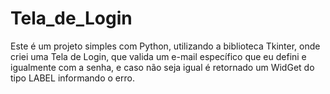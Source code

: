 # Tela_de_Login
 Este é um projeto simples com Python, utilizando a biblioteca Tkinter, onde criei uma Tela de Login, que valida um e-mail específico que eu defini e igualmente com a senha, e caso não seja igual é retornado um WidGet do tipo LABEL informando o erro.
